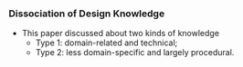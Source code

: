 ### Dissociation of Design Knowledge
- This paper discussed about two kinds of knowledge 
  - Type 1: domain-related and technical;
  - Type 2: less domain-specific and largely procedural.
